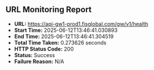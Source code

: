 ## URL Monitoring Report

- **URL:** https://api-gw1-prod1.fisglobal.com/gw/v1/health
- **Start Time:** 2025-06-12T13:46:41.030893
- **End Time:** 2025-06-12T13:46:41.304519
- **Total Time Taken:** 0.273626 seconds
- **HTTP Status Code:** 200
- **Status:** Success
- **Failure Reason:** N/A
